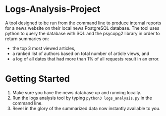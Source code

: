 # Logs-Analysis-Project
A tool designed to be run from the command line to produce internal reports for a news website on their local news PostgreSQL database. The tool uses python to query the database with SQL and the psycopg2 library in order to return summaries on:
* the top 3 most viewed articles,
* a ranked list of authors based on total number of article views, and
* a log of all dates that had more than 1% of all requests result in an error.
# Getting Started
1. Make sure you have the news database up and running locally.
2. Run the logs analysis tool by typing `python3 logs_analysis.py` in the command line.
3. Revel in the glory of the summarized data now instantly available to you.
